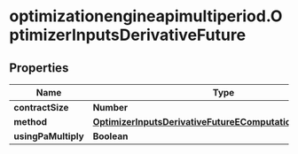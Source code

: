 # optimizationengineapimultiperiod.OptimizerInputsDerivativeFuture

## Properties

Name | Type | Description | Notes
------------ | ------------- | ------------- | -------------
**contractSize** | **Number** |  | [optional] 
**method** | [**OptimizerInputsDerivativeFutureEComputationMethodEnum**](OptimizerInputsDerivativeFutureEComputationMethodEnum.md) |  | [optional] 
**usingPaMultiply** | **Boolean** |  | [optional] 



